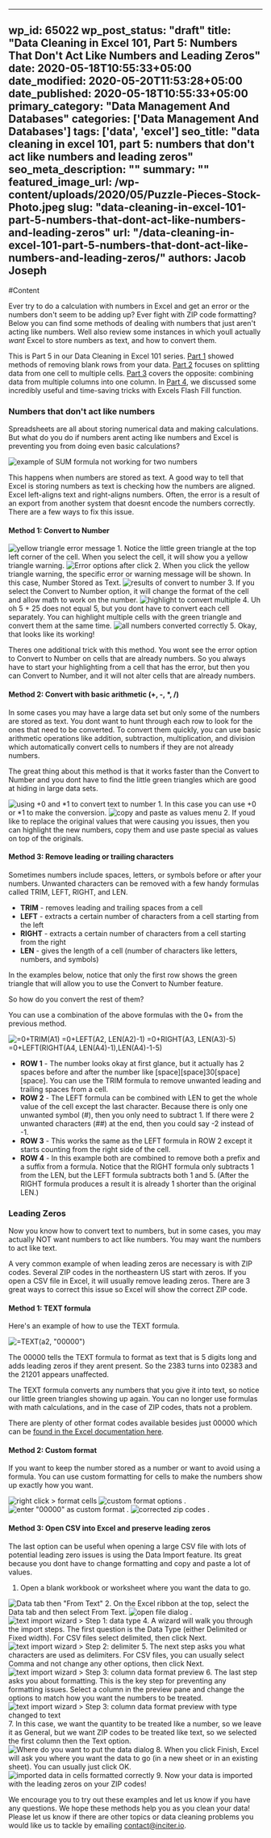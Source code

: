 
---
wp_id: 65022
wp_post_status: "draft" 
title: "Data Cleaning in Excel 101, Part 5: Numbers That Don't Act Like Numbers and Leading Zeros"
date: 2020-05-18T10:55:33+05:00
date_modified: 2020-05-20T11:53:28+05:00
date_published: 2020-05-18T10:55:33+05:00
primary_category: "Data Management And Databases"
categories: ['Data Management And Databases'] 
tags: ['data', 'excel']
seo_title: "data cleaning in excel 101, part 5: numbers that don't act like numbers and leading zeros"
seo_meta_description: ""
summary: "" 
featured_image_url: /wp-content/uploads/2020/05/Puzzle-Pieces-Stock-Photo.jpeg
slug: "data-cleaning-in-excel-101-part-5-numbers-that-dont-act-like-numbers-and-leading-zeros"
url: "/data-cleaning-in-excel-101-part-5-numbers-that-dont-act-like-numbers-and-leading-zeros/"
authors: Jacob Joseph
---

#Content



Ever try to do a calculation with numbers in Excel and get an error or the numbers don't seem to be adding up? Ever fight with ZIP code formatting? Below you can find some methods of dealing with numbers that just aren't acting like numbers. Well also review some instances in which youll actually _want_ Excel to store numbers as text, and how to convert them.

This is Part 5 in our Data Cleaning in Excel 101 series. [Part 1](https://www.inciter.io/data-cleaning-in-excel-101-part-1/) showed methods of removing blank rows from your data. [Part 2](https://www.inciter.io/data-cleaning-in-excel-101-part-2-splitting-up-cell-contents-into-multiple-columns/) focuses on splitting data from one cell to multiple cells. [Part 3](https://www.inciter.io/data-cleaning-in-excel-101-part-3-combining-data-from-multiple-columns/) covers the opposite: combining data from multiple columns into one column. In [Part 4](https://www.inciter.io/data-cleaning-in-excel-101-part-4-more-uses-for-flash-fill/), we discussed some incredibly useful and time-saving tricks with Excels Flash Fill function.

### Numbers that don't act like numbers

Spreadsheets are all about storing numerical data and making calculations. But what do you do if numbers arent acting like numbers and Excel is preventing you from doing even basic calculations?

<img alt="example of SUM formula not working for two numbers" class="wp-image-65024" src="https://www.inciter.io/wp-content/uploads/2020/05/image13.png"/><figcaption>This happens when numbers are stored as text. A good way to tell that Excel is storing numbers as text is checking how the numbers are aligned. Excel left-aligns text and right-aligns numbers. Often, the error is a result of an export from another system that doesnt encode the numbers correctly. There are a few ways to fix this issue.</figcaption>

#### Method 1: Convert to Number

<img alt="yellow triangle error message" class="wp-image-65026" src="https://www.inciter.io/wp-content/uploads/2020/05/image16.png"/>
1. Notice the little green triangle at the top left corner of the cell. When you select the cell, it will show you a yellow triangle warning.

<img alt="Error options after click" class="wp-image-65027" src="https://www.inciter.io/wp-content/uploads/2020/05/image6.png"/>
2. When you click the yellow triangle warning, the specific error or warning message will be shown. In this case, Number Stored as Text.

<img alt="results of convert to number" class="wp-image-65029" src="https://www.inciter.io/wp-content/uploads/2020/05/image9.png"/>
3. If you select the Convert to Number option, it will change the format of the cell and allow math to work on the number.

<img alt="highlight to convert multiple" class="wp-image-65032" src="https://www.inciter.io/wp-content/uploads/2020/05/image18.png"/>
4. Uh oh 5 + 25 does not equal 5, but you dont have to convert each cell separately. You can highlight multiple cells with the green triangle and convert them at the same time.

<img alt="all numbers converted correctly" class="wp-image-65033" src="https://www.inciter.io/wp-content/uploads/2020/05/image7.png"/>
5. Okay, that looks like its working!

Theres one additional trick with this method. You wont see the error option to Convert to Number on cells that are already numbers. So you always have to start your highlighting from a cell that has the error, but then you can Convert to Number, and it will not alter cells that are already numbers.

#### Method 2: Convert with basic arithmetic (+, -, \*, /)

In some cases you may have a large data set but only some of the numbers are stored as text. You dont want to hunt through each row to look for the ones that need to be converted. To convert them quickly, you can use basic arithmetic operations like addition, subtraction, multiplication, and division which automatically convert cells to numbers if they are not already numbers.

The great thing about this method is that it works faster than the Convert to Number and you dont have to find the little green triangles which are good at hiding in large data sets.

<img alt="using +0 and *1 to convert text to number" class="wp-image-65034" src="https://www.inciter.io/wp-content/uploads/2020/05/image4.png"/>
1. In this case you can use +0 or *1 to make the conversion.

<img alt="copy and paste as values menu" class="wp-image-65036" src="https://www.inciter.io/wp-content/uploads/2020/05/image17-1-1024x841.png"/>
2. If youd like to replace the original values that were causing you issues, then you can highlight the new numbers, copy them and use paste special as values on top of the originals.

#### Method 3: Remove leading or trailing characters

Sometimes numbers include spaces, letters, or symbols before or after your numbers. Unwanted characters can be removed with a few handy formulas called TRIM, LEFT, RIGHT, and LEN.

*   **TRIM** - removes leading and trailing spaces from a cell
*   **LEFT** - extracts a certain number of characters from a cell starting from the left
*   **RIGHT** - extracts a certain number of characters from a cell starting from the right
*   **LEN** - gives the length of a cell (number of characters like letters, numbers, and symbols)

In the examples below, notice that only the first row shows the green triangle that will allow you to use the Convert to Number feature.

So how do you convert the rest of them?

You can use a combination of the above formulas with the 0+ from the previous method.

<img alt="=0+TRIM(A1)
=0+LEFT(A2, LEN(A2)-1)
=0+RIGHT(A3, LEN(A3)-5)
=0+LEFT(RIGHT(A4, LEN(A4)-1),LEN(A4)-1-5)" class="wp-image-65037" src="https://www.inciter.io/wp-content/uploads/2020/05/image19-1024x268.png"/>

*   **ROW 1** - The number looks okay at first glance, but it actually has 2 spaces before and after the number like \[space\]\[space\]30\[space\]\[space\]. You can use the TRIM formula to remove unwanted leading and trailing spaces from a cell.
*   **ROW 2** - The LEFT formula can be combined with LEN to get the whole value of the cell except the last character. Because there is only one unwanted symbol (\#), then you only need to subtract 1. If there were 2 unwanted characters (\#\#) at the end, then you could say -2 instead of -1.
*   **ROW 3** - This works the same as the LEFT formula in ROW 2 except it starts counting from the right side of the cell.
*   **ROW 4** - In this example both are combined to remove both a prefix and a suffix from a formula. Notice that the RIGHT formula only subtracts 1 from the LEN, but the LEFT formula subtracts both 1 and 5. (After the RIGHT formula produces a result it is already 1 shorter than the original LEN.)

### Leading Zeros

Now you know how to convert text to numbers, but in some cases, you may actually NOT want numbers to act like numbers. You may want the numbers to act like text.

A very common example of when leading zeros are necessary is with ZIP codes. Several ZIP codes in the northeastern US start with zeros. If you open a CSV file in Excel, it will usually remove leading zeros. There are 3 great ways to correct this issue so Excel will show the correct ZIP code.

#### Method 1: TEXT formula

Here's an example of how to use the TEXT formula.

<img alt='=TEXT(a2, "00000")' class="wp-image-65038" src="https://www.inciter.io/wp-content/uploads/2020/05/image20-1024x176.png"/><figcaption>The 00000 tells the TEXT formula to format as text that is 5 digits long and adds leading zeros if they arent present. So the 2383 turns into 02383 and the 21201 appears unaffected.</figcaption>

The TEXT formula converts any numbers that you give it into text, so notice our little green triangles showing up again. You can no longer use formulas with math calculations, and in the case of ZIP codes, thats not a problem.

There are plenty of other format codes available besides just 00000 which can be [found in the Excel documentation here](https://www.google.com/url?q=https://support.office.com/en-us/article/number-format-codes-5026bbd6-04bc-48cd-bf33-80f18b4eae68&sa=D&ust=1589561311889000).

#### Method 2: Custom format

If you want to keep the number stored as a number or want to avoid using a formula. You can use custom formatting for cells to make the numbers show up exactly how you want.

<img alt="right click &gt; format cells" class="wp-image-65039" src="https://www.inciter.io/wp-content/uploads/2020/05/image22.png"/>

<img alt="custom format options" class="wp-image-65041" src="https://www.inciter.io/wp-content/uploads/2020/05/image11-1024x965.png"/>
.

<img alt='enter "00000" as custom format' class="wp-image-65042" src="https://www.inciter.io/wp-content/uploads/2020/05/image14-1024x975.png"/>
.

<img alt="corrected zip codes" class="wp-image-65043" src="https://www.inciter.io/wp-content/uploads/2020/05/image2.png"/>
.

#### Method 3: Open CSV into Excel and preserve leading zeros

The last option can be useful when opening a large CSV file with lots of potential leading zero issues is using the Data Import feature. Its great because you dont have to change formatting and copy and paste a lot of values.

1. Open a blank workbook or worksheet where you want the data to go.

<img alt='Data tab then "From Text"' class="wp-image-65044" src="https://www.inciter.io/wp-content/uploads/2020/05/image8.png"/>
2. On the Excel ribbon at the top, select the Data tab and then select From Text.

<img alt="open file dialog" class="wp-image-65045" src="https://www.inciter.io/wp-content/uploads/2020/05/image10-1024x673.png"/>
.

<img alt="text import wizard &gt; Step 1: data type" class="wp-image-65046" src="https://www.inciter.io/wp-content/uploads/2020/05/image21-1024x776.png"/>
4. A wizard will walk you through the import steps. The first question is the Data Type (either Delimited or Fixed width). For CSV files select delimited, then click Next.

<img alt="text import wizard &gt; Step 2: delimiter" class="wp-image-65047" src="https://www.inciter.io/wp-content/uploads/2020/05/image5-1024x785.png"/>
5. The next step asks you what characters are used as delimiters. For CSV files, you can usually select Comma and not change any other options, then click Next.

<img alt="text import wizard &gt; Step 3: column data format preview" class="wp-image-65048" src="https://www.inciter.io/wp-content/uploads/2020/05/image3-1024x776.png"/>
6. The last step asks you about formatting. This is the key step for preventing any formatting issues. Select a column in the preview pane and change the options to match how you want the numbers to be treated.

<img alt="text import wizard &gt; Step 3: column data format preview with type changed to text" class="wp-image-65049" src="https://www.inciter.io/wp-content/uploads/2020/05/image12-1024x773.png"/>
7. In this case, we want the quantity to be treated like a number, so we leave it as General, but we want ZIP codes to be treated like text, so we selected the first column then the Text option.

<img alt="Where do you want to put the data dialog" class="wp-image-65050" src="https://www.inciter.io/wp-content/uploads/2020/05/image1-1.png"/>
8. When you click Finish, Excel will ask you where you want the data to go (in a new sheet or in an existing sheet). You can usually just click OK.

<img alt="imported data in cells formatted correctly" class="wp-image-65052" src="https://www.inciter.io/wp-content/uploads/2020/05/image15-1.png"/>
9. Now your data is imported with the leading zeros on your ZIP codes!

We encourage you to try out these examples and let us know if you have any questions. We hope these methods help you as you clean your data! Please let us know if there are other topics or data cleaning problems you would like us to tackle by emailing [contact@inciter.io](mailto:contact@inciter.io).




